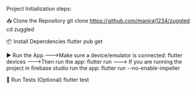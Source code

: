 Project Initialization steps:

📥 Clone the Repository
git clone https://github.com/maniraj1234/zuggled
cd zuggled


📦 Install Dependencies
flutter pub get

▶️ Run the App
--->Make sure a device/emulator is connected:
    flutter devices
--->Then run the app:
    flutter run 
---> If you are running the project in firebase studio run the app:
    flutter run --no-enable-impeller



🧪 Run Tests (Optional)
flutter test
